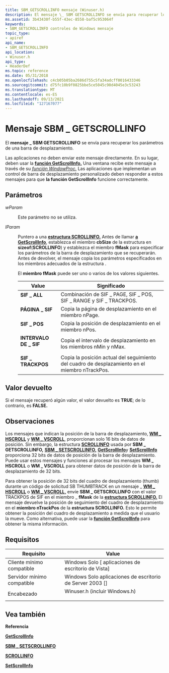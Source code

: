 ```yaml
---
title: SBM_GETSCROLLINFO mensaje (Winuser.h)
description: El mensaje \_ SBM GETSCROLLINFO se envía para recuperar los parámetros de una barra de desplazamiento.
ms.assetid: 3b43430f-b55f-43ec-8558-baf5c953064f
keywords:
- SBM_GETSCROLLINFO controles de Windows mensaje
topic_type:
- apiref
api_name:
- SBM_GETSCROLLINFO
api_location:
- Winuser.h
api_type:
- HeaderDef
ms.topic: reference
ms.date: 05/31/2018
ms.openlocfilehash: c4cb05b05ba2686d755c5fa34adcff0016433346
ms.sourcegitcommit: d75fc10b9f0825bbe5ce5045c90d4045e3c53243
ms.translationtype: MT
ms.contentlocale: es-ES
ms.lasthandoff: 09/13/2021
ms.locfileid: "127167077"
---
```

# <a name="sbm_getscrollinfo-message"></a>Mensaje SBM \_ GETSCROLLINFO

El **mensaje \_ SBM GETSCROLLINFO** se envía para recuperar los parámetros de una barra de desplazamiento.

Las aplicaciones no deben enviar este mensaje directamente. En su lugar, deben usar la [**función GetScrollInfo.**](/windows/desktop/api/Winuser/nf-winuser-getscrollinfo) Una ventana recibe este mensaje a través de su [*función WindowProc.*](/previous-versions/windows/desktop/legacy/ms633573(v=vs.85)) Las aplicaciones que implementan un control de barra de desplazamiento personalizado deben responder a estos mensajes para que **la función GetScrollInfo** funcione correctamente.

## <a name="parameters"></a>Parámetros

<dl> <dt>

*wParam* 
</dt> <dd>

Este parámetro no se utiliza.

</dd> <dt>

*lParam* 
</dt> <dd>

Puntero a una [**estructura SCROLLINFO.**](/windows/win32/api/winuser/ns-winuser-scrollinfo) Antes de llamar [**a GetScrollInfo**](/windows/desktop/api/Winuser/nf-winuser-getscrollinfo), establezca el miembro **cbSize** de la estructura en **sizeof**(**SCROLLINFO**) y establezca el miembro **fMask** para especificar los parámetros de la barra de desplazamiento que se recuperarán. Antes de devolver, el mensaje copia los parámetros especificados en los miembros adecuados de la estructura .

El **miembro fMask** puede ser uno o varios de los valores siguientes.



| Value                                                                                                                                                      | Significado                                                                             |
|------------------------------------------------------------------------------------------------------------------------------------------------------------|-------------------------------------------------------------------------------------|
| <span id="SIF_ALL"></span><span id="sif_all"></span><dl> <dt>**SIF \_ ALL**</dt> </dl>                | Combinación de SIF \_ PAGE, SIF \_ POS, SIF \_ RANGE y SIF \_ TRACKPOS.<br/>       |
| <span id="SIF_PAGE"></span><span id="sif_page"></span><dl> <dt>**PÁGINA \_ SIF**</dt> </dl>             | Copia la página de desplazamiento en el miembro nPage.<br/>                              |
| <span id="SIF_POS"></span><span id="sif_pos"></span><dl> <dt>**SIF \_ POS**</dt> </dl>                | Copia la posición de desplazamiento en el miembro nPos. <br/>                          |
| <span id="SIF_RANGE"></span><span id="sif_range"></span><dl> <dt>**INTERVALO DE \_ SIF**</dt> </dl>          | Copia el intervalo de desplazamiento en los miembros nMin y nMax. <br/>                   |
| <span id="SIF_TRACKPOS"></span><span id="sif_trackpos"></span><dl> <dt>**SIF \_ TRACKPOS**</dt> </dl> | Copia la posición actual del seguimiento del cuadro de desplazamiento en el miembro nTrackPos.<br/> |



 

</dd> </dl>

## <a name="return-value"></a>Valor devuelto

Si el mensaje recuperó algún valor, el valor devuelto es **TRUE**; de lo contrario, es **FALSE.**

## <a name="remarks"></a>Observaciones

Los mensajes que indican la posición de la barra de desplazamiento, [**WM \_ HSCROLL**](wm-hscroll.md) y [**WM \_ VSCROLL**](wm-vscroll.md), proporcionan solo 16 bits de datos de posición. Sin embargo, la estructura [**SCROLLINFO**](/windows/win32/api/winuser/ns-winuser-scrollinfo) usada por **SBM \_ GETSCROLLINFO,** [**SBM \_ SETSCROLLINFO,**](sbm-setscrollinfo.md) [**GetScrollInfo**](/windows/desktop/api/Winuser/nf-winuser-getscrollinfo)y [**SetScrollInfo**](/windows/desktop/api/Winuser/nf-winuser-setscrollinfo) proporciona 32 bits de datos de posición de la barra de desplazamiento. Puede usar estos mensajes y funciones al procesar los mensajes **WM \_ HSCROLL** o **WM \_ VSCROLL** para obtener datos de posición de la barra de desplazamiento de 32 bits.

Para obtener la posición de 32 bits del cuadro de desplazamiento (thumb) durante un código de solicitud SB THUMBTRACK en un mensaje \_ [**WM \_ HSCROLL**](wm-hscroll.md) o [**WM \_ VSCROLL,**](wm-vscroll.md) envíe **SBM \_ GETSCROLLINFO** con el valor TRACKPOS de SIF en el miembro \_ **fMask** de la [**estructura SCROLLINFO.**](/windows/win32/api/winuser/ns-winuser-scrollinfo) El mensaje devuelve la posición de seguimiento del cuadro de desplazamiento en el **miembro nTrackPos** de la **estructura SCROLLINFO.** Esto le permite obtener la posición del cuadro de desplazamiento a medida que el usuario la mueve. Como alternativa, puede usar la [**función GetScrollInfo**](/windows/desktop/api/Winuser/nf-winuser-getscrollinfo) para obtener la misma información.

## <a name="requirements"></a>Requisitos



| Requisito | Value |
|-------------------------------------|----------------------------------------------------------------------------------------------------------|
| Cliente mínimo compatible<br/> | Windows Solo \[ aplicaciones de escritorio de Vista\]<br/>                                                           |
| Servidor mínimo compatible<br/> | Windows Solo aplicaciones de escritorio de Server 2003 \[\]<br/>                                                     |
| Encabezado<br/>                   | <dl> <dt>Winuser.h (incluir Windows.h)</dt> </dl> |



## <a name="see-also"></a>Vea también

<dl> <dt>

**Referencia**
</dt> <dt>

[**GetScrollInfo**](/windows/desktop/api/Winuser/nf-winuser-getscrollinfo)
</dt> <dt>

[**SBM \_ SETSCROLLINFO**](sbm-setscrollinfo.md)
</dt> <dt>

[**SCROLLINFO**](/windows/win32/api/winuser/ns-winuser-scrollinfo)
</dt> <dt>

[**SetScrollInfo**](/windows/desktop/api/Winuser/nf-winuser-setscrollinfo)
</dt> </dl>

 

